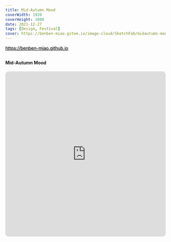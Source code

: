 ```yaml
---
title: Mid-Autumn Mood
coverWidth: 1920
coverHeight: 1080
date: 2021-12-27
tags: [Design, Festival]
cover: https://benben-miao.gitee.io/image-cloud/SketchFab/midautumn-moon.jpg
---
```


<!-- <div style="background-color: #eeeeee; width: 120px; padding:5px 20px; border-radius: 3px;">Read More</div> -->
<!-- more -->

<div class="card">
  <a href="https://benben-miao.github.io" style="text-shadow: 1px 1px 3px #888;">https://benben-miao.github.io</a>
</div>

## 
#### Mid-Autumn Mood

<div class="frame">
  <iframe frameborder="0" allowfullscreen mozallowfullscreen="true" webkitallowfullscreen="true" allow="fullscreen; autoplay; vr" 
  style="width: 100%; height: 520px; border-radius: 10px;" 
  src="https://sketchfab.com/models/1bc61d056d934523a3de63d713ce3377/embed?autospin=1">
  </iframe>
</div>